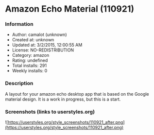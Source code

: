 # Amazon Echo Material (110921)

### Information
- Author: camalot (unknown)
- Created at: unknown
- Updated at: 3/2/2015, 12:00:55 AM
- License: NO-REDISTRIBUTION
- Category: amazon
- Rating: undefined
- Total installs: 291
- Weekly installs: 0


### Description
A layout for your amazon echo desktop app that is based on the Google material design. 
It is a work in progress, but this is a start.


### Screenshots (links to userstyles.org)
![https://userstyles.org/style_screenshots/110921_after.png](https://userstyles.org/style_screenshots/110921_after.png)


